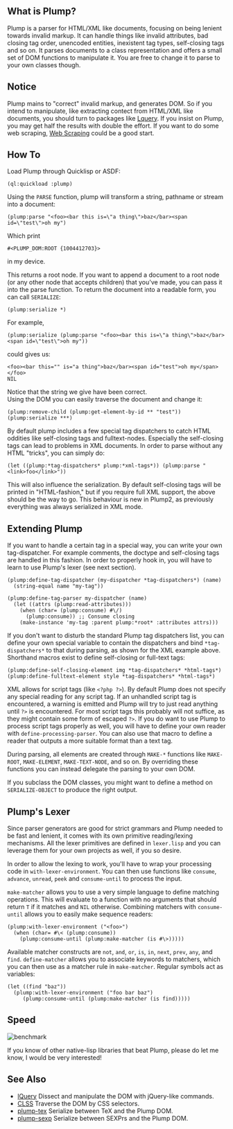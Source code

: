 ## What is Plump?
Plump is a parser for HTML/XML like documents, focusing on being lenient towards invalid markup. It can handle things like invalid attributes, bad closing tag order, unencoded entities, inexistent tag types, self-closing tags and so on. It parses documents to a class representation and offers a small set of DOM functions to manipulate it. You are free to change it to parse to your own classes though.

## Notice
Plump mains to "correct" invalid markup, and generates DOM. So if you intend to manipulate, like extracting contect from HTML/XML like documents, you should turn to packages like [Lquery](https://shinmera.github.io/lquery/). If you insist on Plump, you may get half the results with double the effort.
If you want to do some web scraping, [Web Scraping](https://lispcookbook.github.io/cl-cookbook/web-scraping.html) could be a good start.

## How To
Load Plump through Quicklisp or ASDF:

    (ql:quickload :plump)

Using the `PARSE` function, plump will transform a string, pathname or stream into a document:

    (plump:parse "<foo><bar this is=\"a thing\">baz</bar><span id=\"test\">oh my")
Which print

	#<PLUMP_DOM:ROOT {1004412703}>
in my device.


This returns a root node. If you want to append a document to a root node (or any other node that accepts children) that you've made, you can pass it into the parse function. To return the document into a readable form, you can call `SERIALIZE`:

    (plump:serialize *)
	
For example, 

	(plump:serialize (plump:parse "<foo><bar this is=\"a thing\">baz</bar><span id=\"test\">oh my"))
	
could gives us:

	<foo><bar this="" is="a thing">baz</bar><span id="test">oh my</span></foo>
	NIL
    
Notice that the string we give have been correct.	
Using the DOM you can easily traverse the document and change it:

    (plump:remove-child (plump:get-element-by-id ** "test"))
    (plump:serialize ***)

By default plump includes a few special tag dispatchers to catch HTML oddities like self-closing tags and fulltext-nodes. Especially the self-closing tags can lead to problems in XML documents. In order to parse without any HTML "tricks", you can simply do:

    (let ((plump:*tag-dispatchers* plump:*xml-tags*)) (plump:parse "<link>foo</link>"))

This will also influence the serialization. By default self-closing tags will be printed in "HTML-fashion," but if you require full XML support, the above should be the way to go. This behaviour is new in Plump2, as previously everything was always serialized in XML mode.

## Extending Plump
If you want to handle a certain tag in a special way, you can write your own tag-dispatcher. For example comments, the doctype and self-closing tags are handled in this fashion. In order to properly hook in, you will have to learn to use Plump's lexer (see next section).

    (plump:define-tag-dispatcher (my-dispatcher *tag-dispatchers*) (name)
      (string-equal name "my-tag"))
    
    (plump:define-tag-parser my-dispatcher (name)
      (let ((attrs (plump:read-attributes)))
        (when (char= (plump:consume) #\/)
          (plump:consume)) ;; Consume closing
        (make-instance 'my-tag :parent plump:*root* :attributes attrs)))

If you don't want to disturb the standard Plump tag dispatchers list, you can define your own special variable to contain the dispatchers and bind `*tag-dispatchers*` to that during parsing, as shown for the XML example above. Shorthand macros exist to define self-closing or full-text tags:

    (plump:define-self-closing-element img *tag-dispatchers* *html-tags*)
    (plump:define-fulltext-element style *tag-dispatchers* *html-tags*)

XML allows for script tags (like `<?php ?>`). By default Plump does not specify any special reading for any script tag. If an unhandled script tag is encountered, a warning is emitted and Plump will try to just read anything until `?>` is encountered. For most script tags this probably will not suffice, as they might contain some form of escaped `?>`. If you do want to use Plump to process script tags properly as well, you will have to define your own reader with `define-processing-parser`. You can also use that macro to define a reader that outputs a more suitable format than a text tag.

During parsing, all elements are created through `MAKE-*` functions like `MAKE-ROOT`, `MAKE-ELEMENT`, `MAKE-TEXT-NODE`, and so on. By overriding these functions you can instead delegate the parsing to your own DOM.

If you subclass the DOM classes, you might want to define a method on `SERIALIZE-OBJECT` to produce the right output.

## Plump's Lexer
Since parser generators are good for strict grammars and Plump needed to be fast and lenient, it comes with its own primitive reading/lexing mechanisms. All the lexer primitives are defined in `lexer.lisp` and you can leverage them for your own projects as well, if you so desire.

In order to allow the lexing to work, you'll have to wrap your processing code in `with-lexer-environment`. You can then use functions like `consume`, `advance`, `unread`, `peek` and `consume-until` to process the input.

`make-matcher` allows you to use a very simple language to define matching operations. This will evaluate to a function with no arguments that should return `T` if it matches and `NIL` otherwise. Combining matchers with `consume-until` allows you to easily make sequence readers:

    (plump:with-lexer-environment ("<foo>")
      (when (char= #\< (plump:consume))
        (plump:consume-until (plump:make-matcher (is #\>)))))

Available matcher constructs are `not`, `and`, `or`, `is`, `in`, `next`, `prev`, `any`, and `find`. `define-matcher` allows you to associate keywords to matchers, which you can then use as a matcher rule in `make-matcher`. Regular symbols act as variables:

    (let ((find "baz"))
      (plump:with-lexer-environment ("foo bar baz")
         (plump:consume-until (plump:make-matcher (is find)))))

## Speed
![benchmark](http://shinmera.tymoon.eu/public/plump-benchmark.png)

If you know of other native-lisp libraries that beat Plump, please do let me know, I would be very interested!

## See Also
* [lQuery](https://shinmera.github.io/lquery/) Dissect and manipulate the DOM with jQuery-like commands.
* [CLSS](https://shinmera.github.io/CLSS/) Traverse the DOM by CSS selectors.
* [plump-tex](https://github.com/Shinmera/plump-tex) Serialize between TeX and the Plump DOM.
* [plump-sexp](https://github.com/Shinmera/plump-sexp) Serialize between SEXPrs and the Plump DOM.
